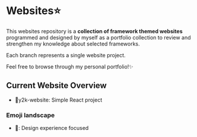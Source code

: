 # Websites⭐
This websites repository is a **collection of framework themed websites** programmed and designed by myself as a portfolio collection to review and strengthen my knowledge about selected frameworks.

Each branch represents a single website project.

Feel free to browse through my personal portfolio!✨

## Current Website Overview
- 🌷y2k-website: Simple React project

### Emoji landscape
- 🌷: Design experience focused
